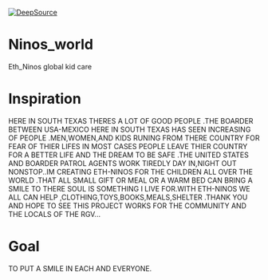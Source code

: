 [![DeepSource](https://deepsource.io/gh/KOSASIH/Ninos_world.svg/?label=active+issues&show_trend=true&token=Jx2kEZwkgXqs2VEYA1H6H6NK)](https://deepsource.io/gh/KOSASIH/Ninos_world/?ref=repository-badge)

# Ninos_world
Eth_Ninos global kid care

# Inspiration
HERE IN SOUTH TEXAS THERES A LOT OF GOOD PEOPLE .THE BOARDER BETWEEN USA-MEXICO HERE IN SOUTH TEXAS HAS SEEN INCREASING OF PEOPLE .MEN,WOMEN,AND KIDS RUNING FROM THERE COUNTRY FOR FEAR OF THIER LIFES IN MOST CASES PEOPLE LEAVE THIER COUNTRY FOR A BETTER LIFE AND THE DREAM TO BE SAFE .THE UNITED STATES AND BOARDER PATROL AGENTS WORK TIREDLY DAY IN,NIGHT OUT NONSTOP..IM CREATING ETH-NINOS FOR THE CHILDREN ALL OVER THE WORLD .THAT ALL SMALL GIFT OR MEAL OR A WARM BED CAN BRING A SMILE TO THERE SOUL IS SOMETHING I LIVE FOR.WITH ETH-NINOS WE ALL CAN HELP ,CLOTHING,TOYS,BOOKS,MEALS,SHELTER .THANK YOU AND HOPE TO SEE THIS PROJECT WORKS FOR THE COMMUNITY AND THE LOCALS OF THE RGV...

# Goal
TO PUT A SMILE IN EACH AND EVERYONE.

